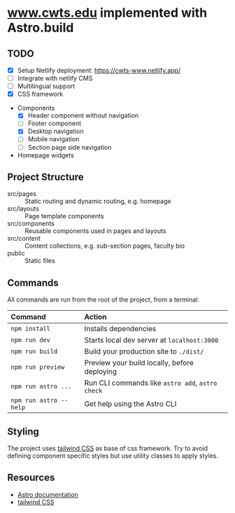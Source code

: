 # www.cwts.edu implemented with Astro.build

## TODO

* [x] Setup Netlify deployment: https://cwts-www.netlify.app/
* [ ] Integrate with netlify CMS
* [ ] Multilingual support
* [x] CSS framework
* Components
  * [x] Header component without navigation
  * [ ] Footer component
  * [x] Desktop navigation
  * [ ] Mobile navigation
  * [ ] Section page side navigation
* Homepage widgets

## Project Structure

<dl>
<dt>src/pages</dt>
<dd>Static routing and dynamic routing, e.g. homepage</dd>
<dt>src/layouts</dt>
<dd>Page template components</dd>
<dt>src/components</dt>
<dd>Reusable components used in pages and layouts</dd>
<dt>src/content</dt>
<dd>Content collections, e.g. sub-section pages, faculty bio</dd>
<dt>public</dt>
<dd>Static files</dd>
</dl>

## Commands

All commands are run from the root of the project, from a terminal:

| Command                | Action                                           |
| :--------------------- | :----------------------------------------------- |
| `npm install`          | Installs dependencies                            |
| `npm run dev`          | Starts local dev server at `localhost:3000`      |
| `npm run build`        | Build your production site to `./dist/`          |
| `npm run preview`      | Preview your build locally, before deploying     |
| `npm run astro ...`    | Run CLI commands like `astro add`, `astro check` |
| `npm run astro --help` | Get help using the Astro CLI                     |

## Styling

The project uses [tailwind CSS](https://tailwindcss.com/) as base of css framework. Try to avoid defining component specific styles but use utility classes to apply styles.

## Resources

* [Astro documentation](https://docs.astro.build)
* [tailwind CSS](https://tailwindcss.com/)

